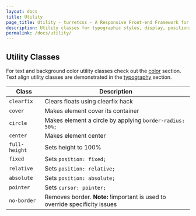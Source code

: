 ```yaml
---
layout: docs
title: Utility
page_title: Utility - turretcss - A Responsive Front-end Framework for Accessible and Semantic Websites
description: Utility classes for typographic styles, display, positioning, floats and visibility of elements for rapid frontend development.
permalink: /docs/utility/
---
```


## Utility Classes

For text and background color utility classes check out the [color](/docs/utility/colors) section. Text align utility classes are demonstrated in the [typography](/docs/utility/typography) section.

| Class         | Description                                                                 |
| ------------- | --------------------------------------------------------------------------- |
| `clearfix`    | Clears floats using clearfix hack                                           |
| `cover`       | Makes element cover its container                                           |
| `circle`      | Makes element a circle by applying `border-radius: 50%;`                    |
| `center`      | Makes element center                                                        |
| `full-height` | Sets height to 100%                                                         |
| `fixed`       | Sets `position: fixed;`                                                     |
| `relative`    | Sets `position: relative;`                                                  |
| `absolute`    | Sets `position: absolute;`                                                  |
| `pointer`     | Sets `cursor: pointer;`                                                     |
| `no-border`   | Removes border. **Note:** !important is used to override specificity issues |

